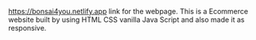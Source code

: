 https://bonsai4you.netlify.app link for the webpage.
This is a Ecommerce website built by using HTML CSS vanilla Java Script and also made it as responsive.

